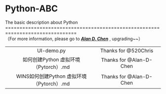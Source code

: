 # Python-ABC
The basic description about Python
===============================================================================<br>
（For more information, please go to ***[Alan D. Chen](https://github.com/Alan-D-Chen/Python-ABC)*** , upgrading~~）


|  |  |  |
| :-----:| :----: | :----: |
 |UI-demo.py|Thanks for @520Chris|||
 |如何创建Python 虚拟环境（Pytorch）.md|Thanks for @Alan-D-Chen||| 
 |WINS如何创建Python 虚拟环境（Pytorch）.md|Thanks for @Alan-D-Chen|||
